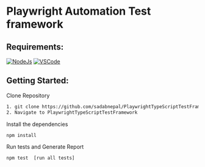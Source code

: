 # Playwright Automation Test framework

## Requirements:

[![NodeJs](https://img.shields.io/badge/-NodeJS-%23339933?logo=npm)](https://nodejs.org/en/download/)
[![VSCode](https://img.shields.io/badge/-Visual%20Studio%20Code-%233178C6?logo=visual-studio-code)](https://code.visualstudio.com/download)

## Getting Started:

Clone Repository

```bash
1. git clone https://github.com/sadabnepal/PlaywrightTypeScriptTestFramework.git
2. Navigate to PlaywrightTypeScriptTestFramework
```

Install the dependencies

```bash
npm install
```

Run tests and Generate Report

```bash
npm test  [run all tests]
```